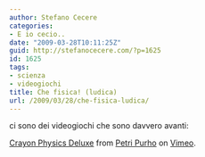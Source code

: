 ```yaml
---
author: Stefano Cecere
categories:
- E io cecio..
date: "2009-03-28T10:11:25Z"
guid: http://stefanocecere.com/?p=1625
id: 1625
tags:
- scienza
- videogiochi
title: Che fisica! (ludica)
url: /2009/03/28/che-fisica-ludica/
---
```


ci sono dei videogiochi che sono davvero avanti:

[Crayon Physics Deluxe](http://vimeo.com/1849263) from [Petri Purho](http://vimeo.com/user795183) on [Vimeo](http://vimeo.com).